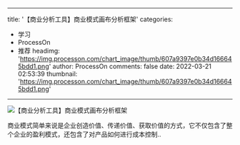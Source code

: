 
---
title: '【商业分析工具】商业模式画布分析框架'
categories: 
 - 学习
 - ProcessOn
 - 推荐
headimg: 'https://img.processon.com/chart_image/thumb/607a9397e0b34d166645bdd1.png'
author: ProcessOn
comments: false
date: 2022-03-21 02:53:39
thumbnail: 'https://img.processon.com/chart_image/thumb/607a9397e0b34d166645bdd1.png'
---

<div>   
<img class="thumb" alt="【商业分析工具】商业模式画布分析框架" src="https://img.processon.com/chart_image/thumb/607a9397e0b34d166645bdd1.png" referrerpolicy="no-referrer">
<p>商业模式简单来说是企业创造价值、传递价值、获取价值的方式，它不仅包含了整个企业的盈利模式，还包含了对产品如何进行成本控制..</p>  
</div>
            